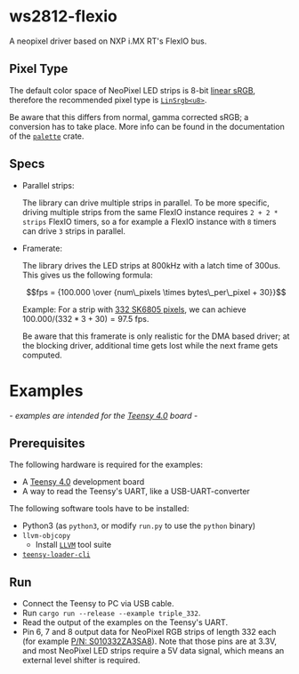 # ws2812-flexio
A neopixel driver based on NXP i.MX RT's FlexIO bus.

## Pixel Type

The default color space of NeoPixel LED strips is 8-bit [linear sRGB](https://matt77hias.github.io/blog/2018/07/01/linear-gamma-and-sRGB-color-spaces.html), therefore the recommended pixel type is [`LinSrgb<u8>`](https://docs.rs/palette/latest/palette/type.LinSrgb.html).

Be aware that this differs from normal, gamma corrected sRGB; a conversion has to take place.
More info can be found in the documentation of the [`palette`](https://docs.rs/palette) crate.

## Specs

- Parallel strips:

  The library can drive multiple strips in parallel. To be more specific, driving multiple strips from the same FlexIO instance requires `2 + 2 * strips` FlexIO timers, so a for example a FlexIO instance with `8` timers can drive `3` strips in parallel.

- Framerate:

  The library drives the LED strips at 800kHz with a latch time of 300us. This gives us the following formula:

  $$fps = {100.000 \over {num\_pixels \times bytes\_per\_pixel + 30}}$$

  Example: For a strip with [332 SK6805 pixels](https://www.ipixelleds.com/index.php?id=923), we can achieve $100.000 / (332*3 + 30) = 97.5$ fps.

  Be aware that this framerate is only realistic for the DMA based driver; at the blocking driver, additional time gets lost while the next frame gets computed.


# Examples

*- examples are intended for the [Teensy 4.0](https://www.pjrc.com/store/teensy40.html) board -*

## Prerequisites

The following hardware is required for the examples:
- A [Teensy 4.0](https://www.pjrc.com/store/teensy40.html) development board
- A way to read the Teensy's UART, like a USB-UART-converter

The following software tools have to be installed:
- Python3 (as `python3`, or modify `run.py` to use the `python` binary)
- `llvm-objcopy`
  - Install [`LLVM`](https://github.com/llvm/llvm-project/releases) tool suite
- [`teensy-loader-cli`](https://www.pjrc.com/teensy/loader_cli.html)


## Run

- Connect the Teensy to PC via USB cable.
- Run `cargo run --release --example triple_332`.
- Read the output of the examples on the Teensy's UART.
- Pin 6, 7 and 8 output data for NeoPixel RGB strips of length 332 each
  (for example [P/N: S010332ZA3SA8](https://www.ipixelleds.com/index.php?id=923)).
  Note that those pins are at 3.3V, and most NeoPixel LED strips require a 5V data signal, which means an external level shifter is required.

